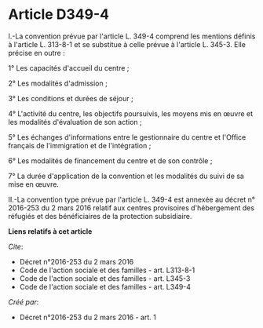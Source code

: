 # Article D349-4

I.-La convention prévue par l'article L. 349-4 comprend les mentions définis à l'article L. 313-8-1 et se substitue à celle
prévue à l'article L. 345-3. Elle précise en outre : 

1° Les capacités d'accueil du centre ; 

2° Les modalités d'admission ; 

3° Les conditions et durées de séjour ; 

4° L'activité du centre, les objectifs poursuivis, les moyens mis en œuvre et les modalités d'évaluation de son action ; 

5° Les échanges d'informations entre le gestionnaire du centre et l'Office français de l'immigration et de l'intégration ; 

6° Les modalités de financement du centre et de son contrôle ; 

7° La durée d'application de la convention et les modalités du suivi de sa mise en œuvre. 

II.-La convention type prévue par l'article L. 349-4 est annexée au décret n° 2016-253 du 2 mars 2016 relatif aux centres
provisoires d'hébergement des réfugiés et des bénéficiaires de la protection subsidiaire.

**Liens relatifs à cet article**

_Cite_:

  - Décret n°2016-253 du 2 mars 2016
  - Code de l'action sociale et des familles - art. L313-8-1
  - Code de l'action sociale et des familles - art. L345-3
  - Code de l'action sociale et des familles - art. L349-4

_Créé par_:

  - Décret n°2016-253 du 2 mars 2016 - art. 1
